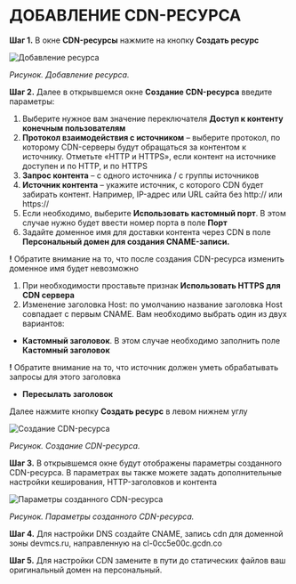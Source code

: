 ﻿# <a name="\_heading=h.gjdgxs"></a>**ДОБАВЛЕНИЕ CDN-РЕСУРСА**
**Шаг 1.** В окне **CDN-ресурсы** нажмите на кнопку **Создать ресурс**

![Добавление ресурса](https://github.com/Lada7878/Portfolio/blob/main/1.png)

*Рисунок. Добавление ресурса.*

**Шаг 2.** Далее в открывшемся окне **Создание CDN-ресурса** введите параметры:

1. Выберите нужное вам значение переключателя **Доступ к контенту конечным пользователям**
1. **Протокол взаимодействия с источником** – выберите протокол, по которому CDN-серверы будут обращаться за контентом к источнику. Отметьте «HTTP и HTTPS», если контент на источнике доступен и по HTTP, и по  HTTPS
1. **Запрос контента** – с одного источника / с группы источников
1. **Источник контента** – укажите источник, с которого CDN будет забирать контент. Например, IP-адрес или URL сайта без http:// или https://
1. Если необходимо, выберите **Использовать кастомный порт**. В этом случае нужно будет ввести номер порта в поле **Порт**
1. Задайте доменное имя для доставки контента через CDN в поле **Персональный домен для создания CNAME-записи.**

**!** Обратите внимание на то, что после создания CDN-ресурса изменить доменное имя будет невозможно

1. При необходимости проставьте признак **Использовать HTTPS для CDN сервера**
1. Изменение заголовка Host: по умолчанию название заголовка Host совпадает с первым CNAME. Вам необходимо выбрать один из двух вариантов:
- **Кастомный заголовок**. В этом случае необходимо заполнить поле **Кастомный заголовок**

**!** Обратите внимание на то, что источник должен уметь обрабатывать запросы для этого заголовка

- **Пересылать заголовок**

Далее нажмите кнопку **Создать ресурс** в левом нижнем углу

![Создание CDN-ресурса](https://github.com/Lada7878/Portfolio/blob/main/2.png)

*Рисунок. Создание CDN-ресурса.*

**Шаг 3.** В открывшемся окне будут отображены параметры созданного CDN-ресурса. В параметрах вы также можете задать дополнительные настройки кеширования, HTTP-заголовков и контента

![Параметры созданного CDN-ресурса](https://github.com/Lada7878/Portfolio/blob/main/3.png)

*Рисунок. Параметры созданного CDN-ресурса.*

**Шаг 4.** Для настройки DNS создайте CNAME, запись cdn для доменной зоны devmcs.ru, направленную на cl-0cc5e00c.gcdn.co

**Шаг 5.** Для настройки CDN замените в пути до статических файлов ваш оригинальный домен на персональный.

